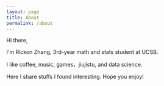 ```yaml
---
layout: page
title: About
permalink: /about
---
```



Hi there,

I'm Rickon Zhang, 3rd-year math and stats student at UCSB.   


I like coffee, music, games，jiujistu, and data science.   
  

Here I share stuffs I found interesting. Hope you enjoy!





